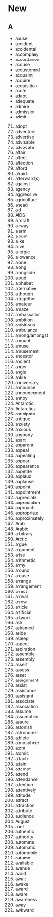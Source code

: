 # New

## A

* abuse
* accident
* accidental
* accompany
* accordance
* accuse
* accustomed
* acquaint
* acquire
* acquisition
* acute
* adapt
* adequate
* admire
* admission
* admit

71. adopt
76. adventure
77. advertise
80. advisable
82. advocate
83. affair
84. affect
85. affection
86. afford
87. afraid
92. afterward(s)
94. against
96. agency
99. aggressive
103. agriculture
104. ahead
105. aid
106. AIDS
110. aircraft
114. airway
115. alarm
116. album
119. alike
120. alive
122. allergic
124. allowance
126. alone
127. along
128. alongside
129. aloud
130. alphabet
134. alternative
135. although
136. altogether
140. amateur
141. amaze
143. ambassador
144. ambition
145. ambitious
146. ambulance
149. among/amongst
150. amount
151. amuse
152. amusement
155. ancestor
156. ancient
158. anger
159. angle
162. ankle
163. anniversary
164. announce
165. announcement
166. annoy
170. Antarctic
171. Antarctica
172. anticipate
173. antique
174. anxiety
175. anxious
177. anybody
183. apart
187. apparent
188. appeal
189. appealing
190. appear
191. appearance
192. appetite
193. applaud
194. applause
198. appoint
199. appointment
200. appreciate
201. appreciation
202. approach
203. appropriate
204. approximately
206. Arab
207. Arabic
208. arbitrary
211. Arctic
213. argue
214. argument
215. arise
216. arithmetic
218. army
219. around
220. arouse
221. arrange
222. arrangement
223. arrest
224. arrival
226. arrow
228. article
229. artificial
231. artwork
233. ash
234. ashamed
237. aside
239. asleep
240. aspect
241. aspiration
242. assemble
243. assembly
244. assert
245. assess
246. asset
247. assignment
248. assist
249. assistance
250. assistant
251. associate
252. association
253. assume
254. assumption
255. assure
256. astonish
257. astronomer
259. athlete
261. atmosphere
262. atom
263. atomic
264. attach
266. attain
267. attempt
268. attend
269. attendance
270. attention
271. attentively
272. attitude
273. attract
274. attraction
276. attribute
277. audience
279. August
280. aunt
283. authentic
285. authority
287. automate
288. automatic
289. automobile
290. autumn
291. available
292. avenue
294. avoid
295. await
296. awake
297. award
298. aware
299. awareness
300. away
302. awkward
